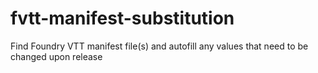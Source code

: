 # fvtt-manifest-substitution
Find Foundry VTT manifest file(s) and autofill any values that need to be changed upon release

